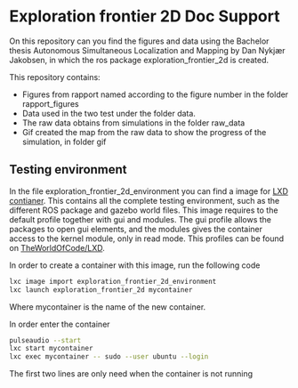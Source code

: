 # Exploration frontier 2D Doc Support
On this repository can you find the figures and data using the Bachelor thesis Autonomous Simultaneous Localization and Mapping by Dan Nykjær Jakobsen, in which the ros
package exploration_frontier_2d is created. 

This repository contains: 
 - Figures from rapport named according to the figure number in the folder rapport_figures
 - Data used in the two test under the folder data. 
 - The raw data obtains from simulations in the folder raw_data
 - Gif created the map from the raw data to show the progress of the simulation, in folder gif


## Testing environment 
In the file exploration_frontier_2d_environment you can find a image for [LXD contianer](https://linuxcontainers.org/lxd/introduction/). This contains all the complete testing environment, such as the different ROS package and gazebo world files. This image requires to the default profile together with gui and modules. The gui profile allows the packages to open gui elements, and the modules gives the container access to the kernel module, only in read mode. This profiles can be found on [TheWorldOfCode/LXD](https://github.com/TheWorldOfCode/LXD). 

In order to create a container with this image, run the following code
``` bash
lxc image import exploration_frontier_2d_environment 
lxc launch exploration_frontier_2d mycontainer
```
Where mycontainer is the name of the new container.

In order enter the container 
``` bash
pulseaudio --start 
lxc start mycontainer
lxc exec mycontainer -- sudo --user ubuntu --login
```
The first two lines are only need when the container is not running 
